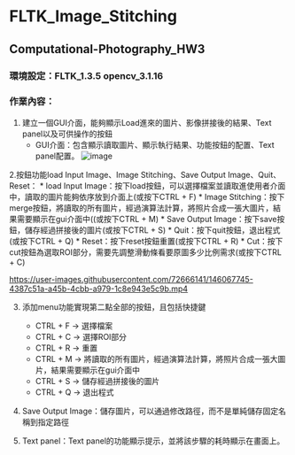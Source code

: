 # FLTK_Image_Stitching
## Computational-Photography_HW3
### 環境設定：FLTK_1.3.5 opencv_3.1.16
### 作業內容：
1. 建立一個GUI介面，能夠顯示Load進來的圖片、影像拼接後的結果、Text panel以及可供操作的按鈕
	* GUI介面：包含顯示讀取圖片、顯示執行結果、功能按鈕的配置、Text panel配置。
![image](https://user-images.githubusercontent.com/72666141/146067330-2a6c44c5-90c2-4ba4-8756-0cb35ec16057.png)

2.按鈕功能load Input Image、Image Stitching、Save Output Image、Quit、Reset：
	* load Input Image：按下load按鈕，可以選擇檔案並讀取進使用者介面中，讀取的圖片能夠依序放到介面上(或按下CTRL + F)
	* Image Stitching：按下merge按鈕，將讀取的所有圖片，經過演算法計算，將照片合成一張大圖片，結果需要顯示在gui介面中((或按下CTRL + M)
	* Save Output Image：按下save按鈕，儲存經過拼接後的圖片(或按下CTRL + S)
	* Quit：按下quit按鈕，退出程式(或按下CTRL + Q)
	* Reset：按下reset按鈕重置(或按下CTRL + R)
	* Cut：按下cut按鈕為選取ROI部分，需要先調整滑動條看要原圖多少比例需求(或按下CTRL + C)

https://user-images.githubusercontent.com/72666141/146067745-4387c51a-a45b-4cbb-a979-1c8e943e5c9b.mp4

	
3. 添加menu功能實現第二點全部的按鈕，且包括快捷鍵
	* CTRL + F -> 選擇檔案
	* CTRL + C -> 選擇ROI部分
	* CTRL + R -> 重置
	* CTRL + M -> 將讀取的所有圖片，經過演算法計算，將照片合成一張大圖片，結果需要顯示在gui介面中
	* CTRL + S -> 儲存經過拼接後的圖片
	* CTRL + Q -> 退出程式

4. Save Output Image：儲存圖片，可以通過修改路徑，而不是單純儲存固定名稱到指定路徑

5. Text panel：Text panel的功能顯示提示，並將該步驟的耗時顯示在畫面上。
